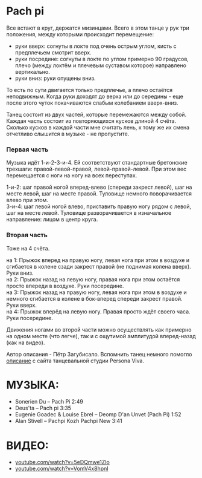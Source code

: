 Pach pi
=======
Все встают в круг, держатся мизинцами. Всего в этом танце у рук три положения, между которыми происходит перемещение:

- руки вверх: согнуты в локте под очень острым углом, кисть с предплечьем смотрит вверх. 
- руки посредине: согнуты в локте по углом примерно 90 градусов, плечо (между локтём и плечевым суставом которое) направлено вертикально.
- руки вниз: руки опущены вниз.

То есть по сути двигается только предплечье, а плечо остаётся неподвижным. Когда руки доходят до верха или до середины - еще после этого чуток покачиваются слабым колебанием вверх-вниз.

Танец состоит из двух частей, которые перемежаются между собой. Каждая часть состоит из повторяющихся кусков длиной 4 счёта. Сколько кусков в каждой части мне считать лень, к тому же их смена отчетливо слышится в музыке - не пропустите.

### Первая часть
Музыка идёт 1-и-2-3-и-4. Ей соответствуют стандартные бретонские трехшаги: правой-левой-правой, левой-правой-левой. При этом вес перемещается с ноги на ногу на всех переступах.

1-и-2: шаг правой ногой вперед-влево (спереди закрест левой),  шаг на месте левой, шаг на месте правой. Туловище немного поворачивается влево при этом.  
3-и-4: шаг левой ногой влево, приставить правую ногу рядом с левой, шаг на месте левой. Туловище разворачивается в изначальное направление: лицом в центр круга.

### Вторая часть
Тоже на 4 счёта.

на 1: Прыжок вперед на правую ногу, левая нога при этом в воздухе и сгибается в колене сзади закрест правой (не поднимая колена вверх). Руки вниз.  
на 2: Прыжок назад на левую ногу, правая нога при этом остаётся просто впереди в воздухе. Руки посередине.  
на 3: Прыжок назад на правую ногу, левая нога при этом в воздухе и немного сгибается в колене в бок-вперед спереди закрест правой. Руки вверх.  
на 4: Прыжок вперёд на левую ногу. Правая просто ждёт своего часа. Руки посередине.

Движения ногами во второй части можно осуществлять как примерно на одном месте (что легче), так и с ощутимой амплитудой вперед-назад (как на видео).

Автор описания - Пётр Загубисало. Вспомнить танец немного помогло [описание](http://personaviva.spb.ru/?bret_dances#13) с сайта танцевальной студии Persona Viva.

МУЗЫКА:
========
- Sonerien Du – Pach Pi 2:49
- Deus'ta – Pach pi 3:35
- Eugenie Goadec & Louise Ebrel – Deomp D'an Unvet (Pach Pi) 1:52
- Alan Stivell – Pachpi Kozh Pachpi New 3:41

ВИДЕО:
======
- [youtube.com/watch?v=5eDQmwe1Zlo](https://www.youtube.com/watch?v=5eDQmwe1Zlo)
- [youtube.com/watch?v=VomV4x8hpnI](https://www.youtube.com/watch?v=VomV4x8hpnI)
